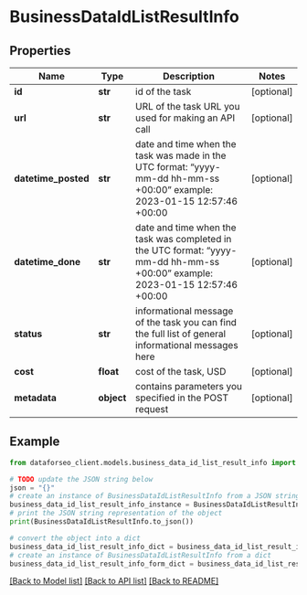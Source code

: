 # BusinessDataIdListResultInfo


## Properties

Name | Type | Description | Notes
------------ | ------------- | ------------- | -------------
**id** | **str** | id of the task | [optional] 
**url** | **str** | URL of the task URL you used for making an API call | [optional] 
**datetime_posted** | **str** | date and time when the task was made in the UTC format: “yyyy-mm-dd hh-mm-ss +00:00” example: 2023-01-15 12:57:46 +00:00 | [optional] 
**datetime_done** | **str** | date and time when the task was completed in the UTC format: “yyyy-mm-dd hh-mm-ss +00:00” example: 2023-01-15 12:57:46 +00:00 | [optional] 
**status** | **str** | informational message of the task you can find the full list of general informational messages here | [optional] 
**cost** | **float** | cost of the task, USD | [optional] 
**metadata** | **object** | contains parameters you specified in the POST request | [optional] 

## Example

```python
from dataforseo_client.models.business_data_id_list_result_info import BusinessDataIdListResultInfo

# TODO update the JSON string below
json = "{}"
# create an instance of BusinessDataIdListResultInfo from a JSON string
business_data_id_list_result_info_instance = BusinessDataIdListResultInfo.from_json(json)
# print the JSON string representation of the object
print(BusinessDataIdListResultInfo.to_json())

# convert the object into a dict
business_data_id_list_result_info_dict = business_data_id_list_result_info_instance.to_dict()
# create an instance of BusinessDataIdListResultInfo from a dict
business_data_id_list_result_info_form_dict = business_data_id_list_result_info.from_dict(business_data_id_list_result_info_dict)
```
[[Back to Model list]](../README.md#documentation-for-models) [[Back to API list]](../README.md#documentation-for-api-endpoints) [[Back to README]](../README.md)


